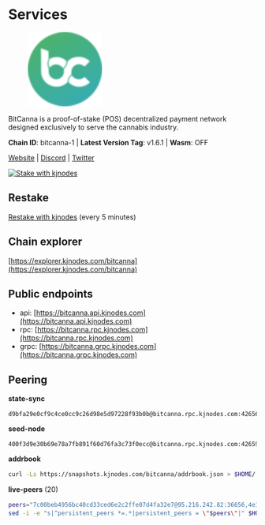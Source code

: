 # Services

<figure><img src="https://raw.githubusercontent.com/kj89/cosmos-images/main/logos/bitcanna.png" width="150" alt=""><figcaption></figcaption></figure>

BitCanna is a proof-of-stake (POS) decentralized payment network designed exclusively to serve the cannabis industry. 

**Chain ID**: bitcanna-1 | **Latest Version Tag**: v1.6.1 | **Wasm**: OFF

[Website](https://www.bitcanna.io) | [Discord](https://discord.gg/9AVrzaVQvs) | [Twitter](https://twitter.com/BitCannaGlobal)

[![Stake with kjnodes](https://i.ibb.co/cr44Q8j/button-stake-with-kjnodes.png)](https://restake.app/bitcanna/bcnavaloper1aym6s8eza7kjvnxuwxufrzccz6vqvgnsc47cc7)

## Restake

[Restake with kjnodes](https://restake.app/bitcanna/bcnavaloper1aym6s8eza7kjvnxuwxufrzccz6vqvgnsc47cc7) (every 5 minutes)
## Chain explorer
[https://explorer.kjnodes.com/bitcanna](https://explorer.kjnodes.com/bitcanna)

## Public endpoints

* api: [https://bitcanna.api.kjnodes.com](https://bitcanna.api.kjnodes.com)
* rpc: [https://bitcanna.rpc.kjnodes.com](https://bitcanna.rpc.kjnodes.com)
* grpc: [https://bitcanna.grpc.kjnodes.com](https://bitcanna.grpc.kjnodes.com)

## Peering

**state-sync**

```text
d9bfa29e0cf9c4ce0cc9c26d98e5d97228f93b0b@bitcanna.rpc.kjnodes.com:42656
```

**seed-node**

```text
400f3d9e30b69e78a7fb891f60d76fa3c73f0ecc@bitcanna.rpc.kjnodes.com:42659
```

**addrbook**
```bash
curl -Ls https://snapshots.kjnodes.com/bitcanna/addrbook.json > $HOME/.bcna/config/addrbook.json
```

**live-peers** (20)
```bash
peers="7c00beb4956bc40cd33ced6e2c2ffe07d4fa32e7@95.216.242.82:36656,4e1c2471efb89239fb04a4b75f9f87177fd91d00@95.217.151.241:26656,8a210f1bcfc9015a7bc18dcc5add29c0dce3f2dc@135.181.173.65:26656,dd4d3c0de38aa0575436c34c237b33bc0dda3ef2@142.132.158.93:13056,97e4468ac589eac505a800411c635b14511a61bb@144.76.239.25:26656,471518432477e31ea348af246c0b54095d41352c@78.47.210.209:26656,b212d5740b2e11e54f56b072dc13b6134650cfb5@169.155.168.54:26656,104d7ec9d84c8da66b97d50669b8ba58f1b60470@62.171.180.31:26656,b204222a9b6ca4eee39a836b7406483a5ad4e719@144.91.114.250:26656,d9bfa29e0cf9c4ce0cc9c26d98e5d97228f93b0b@65.109.88.38:42656,a66bce0ddb49dcf60a5b83fd94a7bd4d0878f127@154.53.40.9:26656,17065f4b6062471aa2e1e615d5061e200a1d44e0@62.171.190.198:26656,a9f839c6e24221fb093f13ee41a0af842378fec5@94.130.12.22:26642,f68feb1847416930fa046a303242adde39ba92e6@154.12.232.8:26656,881b4ec9a1d37587c44476a22c0864b08b1c88fe@195.3.221.21:13056,a7d96dc929824613315dcc1c90fee119f28cc51f@134.65.193.132:26656,320d0d38559140608b72a361db44b2a8f14bf0d1@107.181.229.154:16656,751513c7cd42a2565c37ab482bbe66f4d92c2740@136.244.106.130:26656,a1ceb81a5498642753f8600a5c3b9ca056af3051@67.222.144.195:16656,88c6b1fa1c7fef98b4449b769eb2705476586664@65.109.92.241:21326"
sed -i -e "s|^persistent_peers *=.*|persistent_peers = \"$peers\"|" $HOME/.bcna/config/config.toml
```
